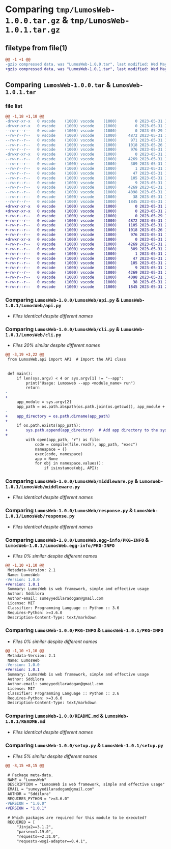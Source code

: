 # Comparing `tmp/LumosWeb-1.0.0.tar.gz` & `tmp/LumosWeb-1.0.1.tar.gz`

## filetype from file(1)

```diff
@@ -1 +1 @@
-gzip compressed data, was "LumosWeb-1.0.0.tar", last modified: Wed May 31 19:57:51 2023, max compression
+gzip compressed data, was "LumosWeb-1.0.1.tar", last modified: Wed May 31 20:54:58 2023, max compression
```

## Comparing `LumosWeb-1.0.0.tar` & `LumosWeb-1.0.1.tar`

### file list

```diff
@@ -1,18 +1,18 @@
-drwxr-xr-x   0 vscode    (1000) vscode    (1000)        0 2023-05-31 19:57:51.768988 LumosWeb-1.0.0/
-drwxr-xr-x   0 vscode    (1000) vscode    (1000)        0 2023-05-31 19:57:51.410234 LumosWeb-1.0.0/LumosWeb/
--rw-r--r--   0 vscode    (1000) vscode    (1000)        0 2023-05-29 12:02:38.000000 LumosWeb-1.0.0/LumosWeb/__init__.py
--rw-r--r--   0 vscode    (1000) vscode    (1000)     4872 2023-05-31 19:49:07.000000 LumosWeb-1.0.0/LumosWeb/api.py
--rw-r--r--   0 vscode    (1000) vscode    (1000)      971 2023-05-31 15:15:46.000000 LumosWeb-1.0.0/LumosWeb/cli.py
--rw-r--r--   0 vscode    (1000) vscode    (1000)     1018 2023-05-26 18:17:43.000000 LumosWeb-1.0.0/LumosWeb/middleware.py
--rw-r--r--   0 vscode    (1000) vscode    (1000)      976 2023-05-31 12:39:35.000000 LumosWeb-1.0.0/LumosWeb/response.py
-drwxr-xr-x   0 vscode    (1000) vscode    (1000)        0 2023-05-31 19:57:51.712358 LumosWeb-1.0.0/LumosWeb.egg-info/
--rw-r--r--   0 vscode    (1000) vscode    (1000)     4269 2023-05-31 19:57:50.000000 LumosWeb-1.0.0/LumosWeb.egg-info/PKG-INFO
--rw-r--r--   0 vscode    (1000) vscode    (1000)      309 2023-05-31 19:57:50.000000 LumosWeb-1.0.0/LumosWeb.egg-info/SOURCES.txt
--rw-r--r--   0 vscode    (1000) vscode    (1000)        1 2023-05-31 19:57:50.000000 LumosWeb-1.0.0/LumosWeb.egg-info/dependency_links.txt
--rw-r--r--   0 vscode    (1000) vscode    (1000)       47 2023-05-31 19:57:50.000000 LumosWeb-1.0.0/LumosWeb.egg-info/entry_points.txt
--rw-r--r--   0 vscode    (1000) vscode    (1000)      105 2023-05-31 19:57:50.000000 LumosWeb-1.0.0/LumosWeb.egg-info/requires.txt
--rw-r--r--   0 vscode    (1000) vscode    (1000)        9 2023-05-31 19:57:50.000000 LumosWeb-1.0.0/LumosWeb.egg-info/top_level.txt
--rw-r--r--   0 vscode    (1000) vscode    (1000)     4269 2023-05-31 19:57:51.762984 LumosWeb-1.0.0/PKG-INFO
--rw-r--r--   0 vscode    (1000) vscode    (1000)     4098 2023-05-31 19:57:30.000000 LumosWeb-1.0.0/README.md
--rw-r--r--   0 vscode    (1000) vscode    (1000)       38 2023-05-31 19:57:51.771209 LumosWeb-1.0.0/setup.cfg
--rw-r--r--   0 vscode    (1000) vscode    (1000)     1845 2023-05-31 19:55:55.000000 LumosWeb-1.0.0/setup.py
+drwxr-xr-x   0 vscode    (1000) vscode    (1000)        0 2023-05-31 20:54:58.257871 LumosWeb-1.0.1/
+drwxr-xr-x   0 vscode    (1000) vscode    (1000)        0 2023-05-31 20:54:57.908526 LumosWeb-1.0.1/LumosWeb/
+-rw-r--r--   0 vscode    (1000) vscode    (1000)        0 2023-05-29 12:02:38.000000 LumosWeb-1.0.1/LumosWeb/__init__.py
+-rw-r--r--   0 vscode    (1000) vscode    (1000)     4872 2023-05-31 19:49:07.000000 LumosWeb-1.0.1/LumosWeb/api.py
+-rw-r--r--   0 vscode    (1000) vscode    (1000)     1105 2023-05-31 20:54:27.000000 LumosWeb-1.0.1/LumosWeb/cli.py
+-rw-r--r--   0 vscode    (1000) vscode    (1000)     1018 2023-05-26 18:17:43.000000 LumosWeb-1.0.1/LumosWeb/middleware.py
+-rw-r--r--   0 vscode    (1000) vscode    (1000)      976 2023-05-31 12:39:35.000000 LumosWeb-1.0.1/LumosWeb/response.py
+drwxr-xr-x   0 vscode    (1000) vscode    (1000)        0 2023-05-31 20:54:58.198842 LumosWeb-1.0.1/LumosWeb.egg-info/
+-rw-r--r--   0 vscode    (1000) vscode    (1000)     4269 2023-05-31 20:54:57.000000 LumosWeb-1.0.1/LumosWeb.egg-info/PKG-INFO
+-rw-r--r--   0 vscode    (1000) vscode    (1000)      309 2023-05-31 20:54:57.000000 LumosWeb-1.0.1/LumosWeb.egg-info/SOURCES.txt
+-rw-r--r--   0 vscode    (1000) vscode    (1000)        1 2023-05-31 20:54:57.000000 LumosWeb-1.0.1/LumosWeb.egg-info/dependency_links.txt
+-rw-r--r--   0 vscode    (1000) vscode    (1000)       47 2023-05-31 20:54:57.000000 LumosWeb-1.0.1/LumosWeb.egg-info/entry_points.txt
+-rw-r--r--   0 vscode    (1000) vscode    (1000)      105 2023-05-31 20:54:57.000000 LumosWeb-1.0.1/LumosWeb.egg-info/requires.txt
+-rw-r--r--   0 vscode    (1000) vscode    (1000)        9 2023-05-31 20:54:57.000000 LumosWeb-1.0.1/LumosWeb.egg-info/top_level.txt
+-rw-r--r--   0 vscode    (1000) vscode    (1000)     4269 2023-05-31 20:54:58.250866 LumosWeb-1.0.1/PKG-INFO
+-rw-r--r--   0 vscode    (1000) vscode    (1000)     4098 2023-05-31 19:57:30.000000 LumosWeb-1.0.1/README.md
+-rw-r--r--   0 vscode    (1000) vscode    (1000)       38 2023-05-31 20:54:58.260935 LumosWeb-1.0.1/setup.cfg
+-rw-r--r--   0 vscode    (1000) vscode    (1000)     1845 2023-05-31 20:54:53.000000 LumosWeb-1.0.1/setup.py
```

### Comparing `LumosWeb-1.0.0/LumosWeb/api.py` & `LumosWeb-1.0.1/LumosWeb/api.py`

 * *Files identical despite different names*

### Comparing `LumosWeb-1.0.0/LumosWeb/cli.py` & `LumosWeb-1.0.1/LumosWeb/cli.py`

 * *Files 20% similar despite different names*

```diff
@@ -3,19 +3,22 @@
 from LumosWeb.api import API  # Import the API class
 
 
 def main():
     if len(sys.argv) < 4 or sys.argv[1] != "--app":
         print("Usage: Lumosweb --app <module_name> run")
         return
-    
+
     app_module = sys.argv[2]
     app_path = os.path.abspath(os.path.join(os.getcwd(), app_module + ".py"))
-
+    app_directory = os.path.dirname(app_path)
+    
     if os.path.exists(app_path):
+        sys.path.append(app_directory)  # Add app directory to the system path
+        
         with open(app_path, "r") as file:
             code = compile(file.read(), app_path, "exec")
             namespace = {}
             exec(code, namespace)
             app = None
             for obj in namespace.values():
                 if isinstance(obj, API):
```

### Comparing `LumosWeb-1.0.0/LumosWeb/middleware.py` & `LumosWeb-1.0.1/LumosWeb/middleware.py`

 * *Files identical despite different names*

### Comparing `LumosWeb-1.0.0/LumosWeb/response.py` & `LumosWeb-1.0.1/LumosWeb/response.py`

 * *Files identical despite different names*

### Comparing `LumosWeb-1.0.0/LumosWeb.egg-info/PKG-INFO` & `LumosWeb-1.0.1/LumosWeb.egg-info/PKG-INFO`

 * *Files 0% similar despite different names*

```diff
@@ -1,10 +1,10 @@
 Metadata-Version: 2.1
 Name: LumosWeb
-Version: 1.0.0
+Version: 1.0.1
 Summary: LumosWeb is web framework, simple and effective usage
 Author: Sddilora
 Author-email: sumeyyedilaradogan@gmail.com
 License: MIT
 Classifier: Programming Language :: Python :: 3.6
 Requires-Python: >=3.6.0
 Description-Content-Type: text/markdown
```

### Comparing `LumosWeb-1.0.0/PKG-INFO` & `LumosWeb-1.0.1/PKG-INFO`

 * *Files 0% similar despite different names*

```diff
@@ -1,10 +1,10 @@
 Metadata-Version: 2.1
 Name: LumosWeb
-Version: 1.0.0
+Version: 1.0.1
 Summary: LumosWeb is web framework, simple and effective usage
 Author: Sddilora
 Author-email: sumeyyedilaradogan@gmail.com
 License: MIT
 Classifier: Programming Language :: Python :: 3.6
 Requires-Python: >=3.6.0
 Description-Content-Type: text/markdown
```

### Comparing `LumosWeb-1.0.0/README.md` & `LumosWeb-1.0.1/README.md`

 * *Files identical despite different names*

### Comparing `LumosWeb-1.0.0/setup.py` & `LumosWeb-1.0.1/setup.py`

 * *Files 5% similar despite different names*

```diff
@@ -8,15 +8,15 @@
 
 # Package meta-data.
 NAME = "LumosWeb"
 DESCRIPTION = "LumosWeb is web framework, simple and effective usage"
 EMAIL = "sumeyyedilaradogan@gmail.com"
 AUTHOR = "Sddilora"
 REQUIRES_PYTHON = ">=3.6.0"
-VERSION = "1.0.0"
+VERSION = "1.0.1"
 
 # Which packages are required for this module to be executed?
 REQUIRED = [
     "Jinja2==3.1.2",
     "parse==1.19.0",
     "requests==2.31.0",
     "requests-wsgi-adapter==0.4.1",
```

